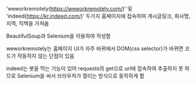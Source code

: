 'weworkremotely(https://weworkremotely.com/)' 및 'indeed(https://kr.indeed.com/)' 두가지 홈페이지에 접속하여
게시글링크, 회사명, 지역, 직책을 가져옴

BeautifulSoup과 Selenium을 이용하여 작성함

weworkremotely는 홈페이지 UI가 자주 바뀌에서 DOM(css selector)가 바뀌면 코드가 작동하지 않는 단점이 있음

indeed는 봇을 막는 기능이 있어 requests의 get으로 url에 접속하여 추출하지 못 하므로 Selenium을 써서 브라우저가 열리는 방식으로 동작하게 함
